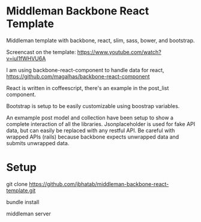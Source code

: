 # Middleman Backbone React Template

Middleman template with backbone, react, slim, sass, bower, and bootstrap.

Screencast on the template: https://www.youtube.com/watch?v=iul1fWHVU6A

I am using backbone-react-component to handle data for react,
https://github.com/magalhas/backbone-react-component

React is written in coffeescript, there's an example in the post_list component.

Bootstrap is setup to be easily customizable using boostrap variables.

An exmample post model and collection have been setup to show a complete interaction of all the libraries. Jsonplaceholder is used for fake API data, but can easily be replaced with any restful API. Be careful with wrapped APIs (rails) because backbone expects unwrapped data and submits unwrapped data.

# Setup

git clone https://github.com/jbhatab/middleman-backbone-react-template.git

bundle install

middleman server
